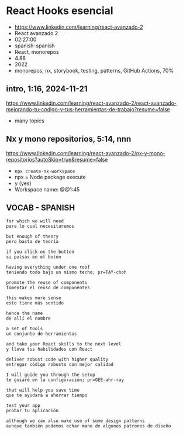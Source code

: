 # React Hooks esencial

- https://www.linkedin.com/learning/react-avanzado-2
- React avanzado 2
- 02:27:00
- spanish-spanish
- React, monorepos
- 4.88
- 2022
- monorepos, nx, storybook, testing, patterns, GitHub Actions, 70%

## intro, 1:16, 2024-11-21

https://www.linkedin.com/learning/react-avanzado-2/react-avanzado-mejorando-tu-codigo-y-tus-herramientas-de-trabajo?resume=false

- many topics

## Nx y mono repositorios, 5:14, nnn

https://www.linkedin.com/learning/react-avanzado-2/nx-y-mono-repositorios?autoSkip=true&resume=false

- `npx create-nx-workspace`
- npx = Node package execute
- y (yes)
- Workspace name: @@1:45

## VOCAB - SPANISH

```
for which we will need
para lo cual necesitaremos

but enough of theory
pero basta de teoría

if you click on the button
si pulsas en el botón

having everything under one roof
teniendo todo bajo un mismo techo; pr=TAY-choh

promote the reuse of components
fomentar el reùso de componentes

this makes more sense
esto tiene más sentido

hence the name
de allí el nombre

a set of tools
un conjunto de herramientas

and take your React skills to the next level
y lleva tus habilidades con React

deliver robust code with higher quality
entregar código robusto con mejor calidad

I will guide you through the setup
te guiaré en la configuración; pr=GEE-ahr-ray

that will help you save time
que te ayudará a ahorrar tiempo

test your app
probar tu aplicación

although we can also make use of some design patterns
aunque también podemos echar mano de algunos patrones de diseño
```
